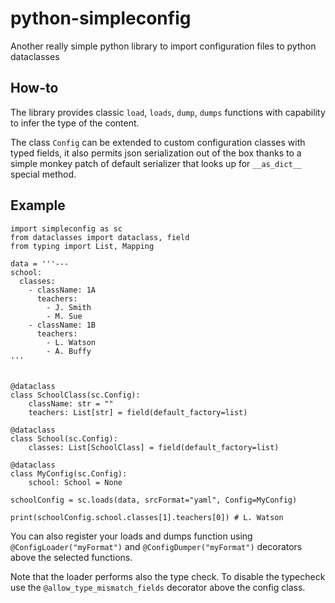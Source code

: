 # python-simpleconfig
Another really simple python library to import configuration files to python dataclasses

## How-to

The library provides classic `load`, `loads`, `dump`, `dumps` functions with
capability to infer the type of the content.

The class `Config` can be extended to custom configuration classes
with typed fields, it also permits json serialization out of the box
thanks to a simple monkey patch of default serializer that looks up for
`__as_dict__` special method.

## Example

```python3
import simpleconfig as sc
from dataclasses import dataclass, field
from typing import List, Mapping

data = '''---
school:
  classes:
    - className: 1A
      teachers:
        - J. Smith
        - M. Sue
    - className: 1B
      teachers:
        - L. Watson
        - A. Buffy
'''


@dataclass
class SchoolClass(sc.Config):
    className: str = ""
    teachers: List[str] = field(default_factory=list)

@dataclass
class School(sc.Config):
    classes: List[SchoolClass] = field(default_factory=list)

@dataclass
class MyConfig(sc.Config):
    school: School = None

schoolConfig = sc.loads(data, srcFormat="yaml", Config=MyConfig)

print(schoolConfig.school.classes[1].teachers[0]) # L. Watson
```

You can also register your loads and dumps function using `@ConfigLoader("myFormat")` and `@ConfigDumper("myFormat")`
decorators above the selected functions.

Note that the loader performs also the type check. To disable the typecheck use the `@allow_type_mismatch_fields`
decorator above the config class.

